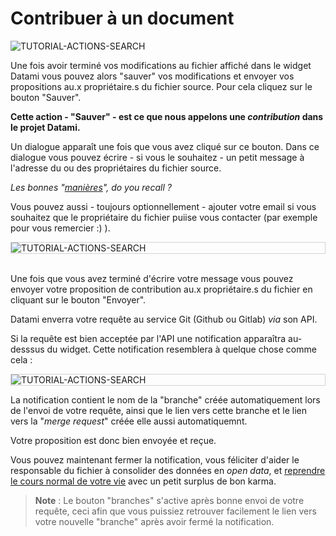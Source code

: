 # Contribuer à un document

<div>
  <img
    alt="TUTORIAL-ACTIONS-SEARCH"
    src="https://raw.githubusercontent.com/multi-coop/datami-documentation-content/main/images/tutorial/commented/tutorial-contribution.png"
    />
</div>

Une fois avoir terminé vos modifications au fichier affiché dans le widget Datami vous pouvez alors "sauver" vos modifications et envoyer vos propositions au.x propriétaire.s du fichier source. Pour cela cliquez sur le bouton "Sauver".

**Cette action - "Sauver" - est ce que nous appelons une _contribution_ dans le projet Datami.**

Un dialogue apparaît une fois que vous avez cliqué sur ce bouton. Dans ce dialogue vous pouvez écrire - si vous le souhaitez - un petit message à l'adresse du ou des propriétaires du fichier source.

_Les bonnes "[manières](/blog)", do you recall ?_

Vous pouvez aussi - toujours optionnellement - ajouter votre email si vous souhaitez que le propriétaire du fichier puiise vous contacter (par exemple pour vous remercier :) ).

<div style="border: thin solid lightgrey;">
  <img
    alt="TUTORIAL-ACTIONS-SEARCH"
    src="https://raw.githubusercontent.com/multi-coop/datami-documentation-content/main/images/tutorial/contribution-dialog.png"
    />
</div>

<br>

Une fois que vous avez terminé d'écrire votre message vous pouvez envoyer votre proposition de contribution au.x propriétaire.s du fichier en cliquant sur le bouton "Envoyer".

Datami enverra votre requête au service Git (Github ou Gitlab) _via_ son API.

Si la requête est bien acceptée par l'API une notification apparaîtra au-desssus du widget. Cette notification resemblera à quelque chose comme cela :

<div style="border: thin solid lightgrey;">
  <img
    alt="TUTORIAL-ACTIONS-SEARCH"
    src="https://raw.githubusercontent.com/multi-coop/datami-documentation-content/main/images/tutorial/contribution-response.png"
    />
</div>

La notification contient le nom de la "branche" créée automatiquement lors de l'envoi de votre requête, ainsi que le lien vers cette branche et le lien vers la "_merge request_" créée elle aussi automatiquemnt.

Votre proposition est donc bien envoyée et reçue.

Vous pouvez maintenant fermer la notification, vous féliciter d'aider le responsable du fichier à consolider des données en _open data_, et [reprendre le cours normal de votre vie](https://www.youtube.com/watch?v=XPtmrv2Vus0&ab_channel=OlivierCharlier) avec un petit surplus de bon karma.

> **Note** : Le bouton "branches" s'active après bonne envoi de votre requête, ceci afin que vous puissiez retrouver facilement le lien vers votre nouvelle "branche" après avoir fermé la notification.
